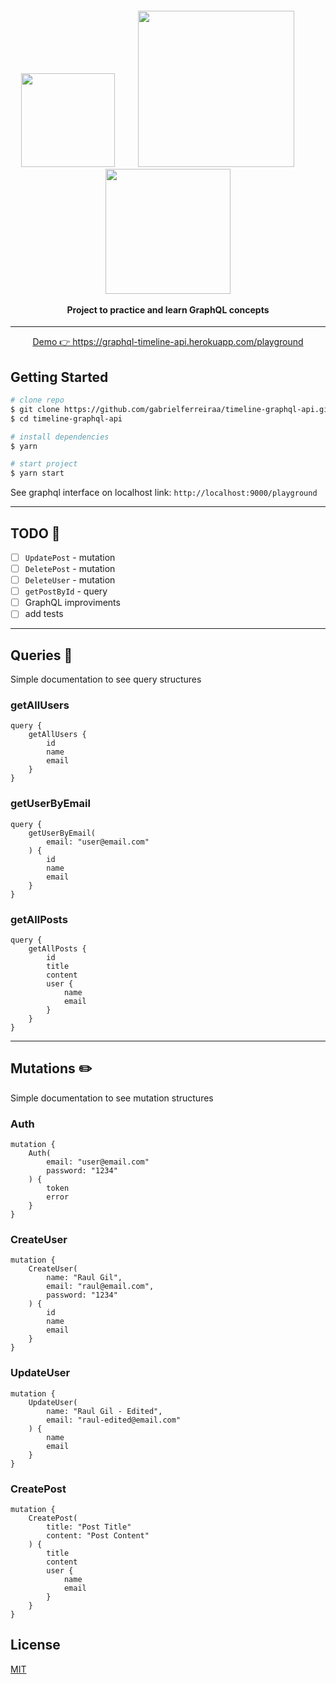 <h4 align="center">
    <img src="https://img2.pngio.com/nodejs-koa-png-300_160.png" width="150" />&nbsp;&nbsp;&nbsp;&nbsp;&nbsp;&nbsp;&nbsp;&nbsp;&nbsp;&nbsp;
    <img src="https://webassets.mongodb.com/_com_assets/cms/MongoDB_Logo_FullColorBlack_RGB-4td3yuxzjs.png" width="250" />&nbsp;&nbsp;&nbsp;&nbsp;&nbsp;&nbsp;&nbsp;&nbsp;&nbsp;&nbsp;
    <img src="https://miro.medium.com/max/901/1*GkrYGz_r9W6AVgEloQpJFQ.png" width="200" />
    <br><br>
    Project to practice and learn GraphQL concepts
</h4>
<hr>

<p align="center">
    <a href="https://graphql-timeline-api.herokuapp.com/playground" target="_blank">Demo 👉 https://graphql-timeline-api.herokuapp.com/playground</a>
</p>


## Getting Started
```bash
# clone repo
$ git clone https://github.com/gabrielferreiraa/timeline-graphql-api.git
$ cd timeline-graphql-api

# install dependencies
$ yarn

# start project
$ yarn start
```
See graphql interface on localhost link: `http://localhost:9000/playground`

<hr />

## **TODO** 📝
- [ ] `UpdatePost` - mutation
- [ ] `DeletePost` - mutation
- [ ] `DeleteUser` - mutation 
- [ ] `getPostById` - query
- [ ] GraphQL improviments
- [ ] add tests

<hr />

## Queries 🔎
Simple documentation to see query structures

### **getAllUsers**
```gql
query {
    getAllUsers {
        id
        name
        email
    }
}
```

### **getUserByEmail**
```gql
query {
    getUserByEmail(
        email: "user@email.com"
    ) {
        id
        name
        email
    }
}
```

### **getAllPosts**
```gql
query {
    getAllPosts {
        id
        title
        content
        user {
            name
            email
        }
    }
}
```

<hr />

## Mutations ✏️
Simple documentation to see mutation structures

### **Auth**
```gql
mutation {
    Auth(
        email: "user@email.com"
        password: "1234"
    ) {
        token
        error
    }
}
```

### **CreateUser**
```gql
mutation {
    CreateUser(
        name: "Raul Gil",
        email: "raul@email.com",
        password: "1234"
    ) {
        id
        name
        email
    }
}
```

### **UpdateUser**
```gql
mutation {
    UpdateUser(
        name: "Raul Gil - Edited",
        email: "raul-edited@email.com"
    ) {
        name
        email
    }
}
```

### **CreatePost**
```gql
mutation {
    CreatePost(
        title: "Post Title"
        content: "Post Content"
    ) {
        title
        content
        user {
            name
            email
        }
    }
}
```   

## License
<a href="./LICENSE">MIT</a>